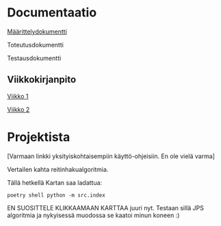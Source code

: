 # Documentaatio

[Määrittelydokumentti](/documentation/Maarittely.md)

Toteutusdokumentti

Testausdokumentti

## Viikkokirjanpito

[Viikko 1](documentation/Viikkoraportit/Viikko1.pdf)

[Viikko 2](documentation/Viikkoraportit/Viikko2.pdf)

# Projektista

[Varmaan linkki yksityiskohtaisempiin käyttö-ohjeisiin. En ole vielä varma]

Vertailen kahta reitinhakualgoritmia.



Tällä hetkellä Kartan saa ladattua:

`poetry shell
python -m src.index `

EN SUOSITTELE KLIKKAAMAAN KARTTAA juuri nyt. Testaan sillä JPS algoritmia ja nykyisessä muodossa se kaatoi minun koneen :)